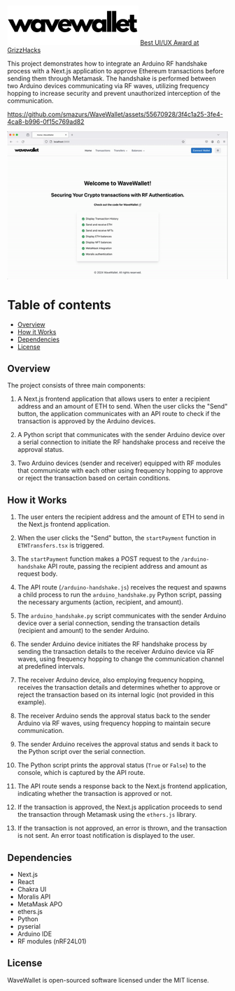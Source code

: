 ![Wave Wallet Logo](media/wavewallet_logo.png)
[Best UI/UX Award at GrizzHacks](https://devpost.com/software/wavewallet) 


This project demonstrates how to integrate an Arduino RF handshake process with a Next.js application to approve Ethereum transactions before sending them through Metamask. The handshake is performed between two Arduino devices communicating via RF waves, utilizing frequency hopping to increase security and prevent unauthorized interception of the communication.




https://github.com/smazurs/WaveWallet/assets/55670928/3f4c1a25-3fe4-4ca8-b996-0f15c769ad82


![Wave Wallet Demo](media/wavewallet_demo.gif)
<!-- ![Wave Wallet Galaxy Demo](media/galaxy_homepage.mov) -->





# Table of contents

  - [Overview](#Overview)
  - [How it Works](##How-it-Works)
  - [Dependencies](##Dependencies)
  - [License](##License)

## Overview

The project consists of three main components:

1. A Next.js frontend application that allows users to enter a recipient address and an amount of ETH to send. When the user clicks the "Send" button, the application communicates with an API route to check if the transaction is approved by the Arduino devices.

2. A Python script that communicates with the sender Arduino device over a serial connection to initiate the RF handshake process and receive the approval status.

3. Two Arduino devices (sender and receiver) equipped with RF modules that communicate with each other using frequency hopping to approve or reject the transaction based on certain conditions.

## How it Works

1. The user enters the recipient address and the amount of ETH to send in the Next.js frontend application.

2. When the user clicks the "Send" button, the `startPayment` function in `ETHTransfers.tsx` is triggered.

3. The `startPayment` function makes a POST request to the `/arduino-handshake` API route, passing the recipient address and amount as request body.

4. The API route (`/arduino-handshake.js`) receives the request and spawns a child process to run the `arduino_handshake.py` Python script, passing the necessary arguments (action, recipient, and amount).

5. The `arduino_handshake.py` script communicates with the sender Arduino device over a serial connection, sending the transaction details (recipient and amount) to the sender Arduino.

6. The sender Arduino device initiates the RF handshake process by sending the transaction details to the receiver Arduino device via RF waves, using frequency hopping to change the communication channel at predefined intervals.

7. The receiver Arduino device, also employing frequency hopping, receives the transaction details and determines whether to approve or reject the transaction based on its internal logic (not provided in this example).

8. The receiver Arduino sends the approval status back to the sender Arduino via RF waves, using frequency hopping to maintain secure communication.

9. The sender Arduino receives the approval status and sends it back to the Python script over the serial connection.

10. The Python script prints the approval status (`True` or `False`) to the console, which is captured by the API route.

11. The API route sends a response back to the Next.js frontend application, indicating whether the transaction is approved or not.

12. If the transaction is approved, the Next.js application proceeds to send the transaction through Metamask using the `ethers.js` library.

13. If the transaction is not approved, an error is thrown, and the transaction is not sent. An error toast notification is displayed to the user.

## Dependencies

- Next.js
- React
- Chakra UI
- Moralis API
- MetaMask APO
- ethers.js
- Python
- pyserial
- Arduino IDE
- RF modules (nRF24L01)

## License

WaveWallet is open-sourced software licensed under the MIT license.
